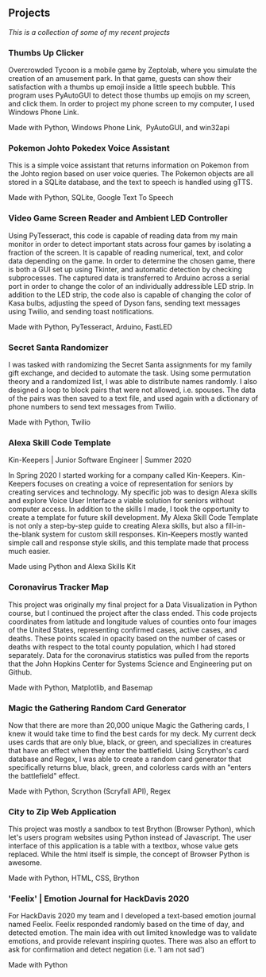
## Projects

*This is a collection of some of my recent projects*

### Thumbs Up Clicker

Overcrowded Tycoon is a mobile game by Zeptolab, where you simulate the creation of an amusement park. In that game, guests can show their satisfaction with a thumbs up emoji inside a little speech bubble. This program uses PyAutoGUI to detect those thumbs up emojis on my screen, and click them. In order to project my phone screen to my computer, I used Windows Phone Link.

Made with Python, Windows Phone Link,  PyAutoGUI, and win32api

### Pokemon Johto Pokedex Voice Assistant 

This is a simple voice assistant that returns information on Pokemon from the Johto region based on user voice queries. 
The Pokemon objects are all stored in a SQLite database, and the text to speech is handled using gTTS.

Made with Python, SQLite, Google Text To Speech

### Video Game Screen Reader and Ambient LED Controller

Using PyTesseract, this code is capable of reading data from my main monitor in order to detect important stats across four games by isolating a fraction of the screen. 
It is capable of reading numerical, text, and color data depending on the game. 
In order to determine the chosen game, there is both a GUI set up using Tkinter, and automatic detection by checking subprocesses. 
The captured data is transferred to Arduino across a serial port in order to change the color of an individually addressible LED strip.
In addition to the LED strip, the code also is capable of changing the color of Kasa bulbs, adjusting the speed of Dyson fans, sending text messages using Twilio, and sending toast notifications.

Made with Python, PyTesseract, Arduino, FastLED

### Secret Santa Randomizer 

I was tasked with randomizing the Secret Santa assignments for my family gift exchange, and decided to automate the task. 
Using some permutation theory and a randomized list, I was able to distribute names randomly. I also designed a loop to block pairs that were not allowed, i.e. spouses. 
The data of the pairs was then saved to a text file, and used again with a dictionary of phone numbers to send text messages from Twilio.

Made with Python, Twilio

### Alexa Skill Code Template

Kin-Keepers | Junior Software Engineer | Summer 2020

In Spring 2020 I started working for a company called Kin-Keepers. Kin-Keepers focuses on creating a voice of representation for seniors by creating services and technology. 
My specific job was to design Alexa skills and explore Voice User Interface a viable solution for seniors without computer access. 
In addition to the skills I made, I took the opportunity to create a template for future skill development. 
My Alexa Skill Code Template is not only a step-by-step guide to creating Alexa skills, but also a fill-in-the-blank system for custom skill responses. 
Kin-Keepers mostly wanted simple call and response style skills, and this template made that process much easier. 

Made using Python and Alexa Skills Kit

### Coronavirus Tracker Map 

This project was originally my final project for a Data Visualization in Python course, but I continued the project after the class ended. 
This code projects coordinates from latitude and longitude values of counties onto four images of the United States, representing confirmed cases, active cases, and deaths. 
These points scaled in opacity based on the number of cases or deaths with respect to the total county population, which I had stored separately.
Data for the coronavirus statistics was pulled from the reports that the John Hopkins Center for Systems Science and Engineering put on Github.

Made with Python, Matplotlib, and Basemap

### Magic the Gathering Random Card Generator

Now that there are more than 20,000 unique Magic the Gathering cards, I knew it would take time to find the best cards for my deck. 
My current deck uses cards that are only blue, black, or green, and specializes in creatures that have an effect when they enter the battlefield.
Using Scrython's card database and Regex, I was able to create a random card generator that specifically returns blue, black, green, and colorless cards with an "enters the battlefield" effect. 

Made with Python, Scrython (Scryfall API), Regex

### City to Zip Web Application

This project was mostly a sandbox to test Brython (Browser Python), which let's users program websites using Python instead of Javascript. 
The user interface of this application is a table with a textbox, whose value gets replaced. While the html itself is simple, the concept of Browser Python is awesome.

Made with Python, HTML, CSS, Brython

### 'Feelix' | Emotion Journal for HackDavis 2020 

For HackDavis 2020 my team and I developed a text-based emotion journal named Feelix. 
Feelix responded randomly based on the time of day, and detected emotion. 
The main idea with out limited knowledge was to validate emotions, and provide relevant inspiring quotes. 
There was also an effort to ask for confirmation and detect negation (i.e. 'I am not sad')

Made with Python
